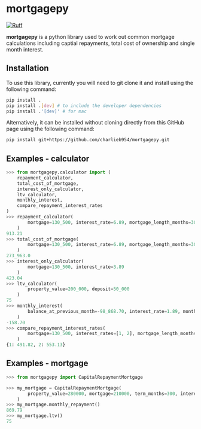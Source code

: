 # mortgagepy

[![Ruff](https://img.shields.io/endpoint?url=https://raw.githubusercontent.com/astral-sh/ruff/main/assets/badge/v2.json)](https://github.com/astral-sh/ruff)

**mortgagepy** is a python library used to work out common mortgage calculations including captial repayments, total cost of ownership and single month interest.

## Installation

To use this library, currently you will need to git clone it and install using the following command:

```bash
pip install .
pip install .[dev] # to include the developer dependencies
pip install .'[dev]' # for mac
```

Alternatively, it can be installed without cloning directly from this GitHub page using the following command:

```bash
pip install git+https://github.com/charlieb954/mortgagepy.git
```

## Examples - calculator

```python
>>> from mortgagepy.calculator import (
    repayment_calculator,
    total_cost_of_mortgage,
    interest_only_calculator,
    ltv_calculator,
    monthly_interest,
    compare_repayment_interest_rates
)
>>> repayment_calculator(
        mortgage=130_500, interest_rate=6.89, mortgage_length_months=300
    )
913.21
>>> total_cost_of_mortgage(
        mortgage=130_500, interest_rate=6.89, mortgage_length_months=300
    )
273_963.0
>>> interest_only_calculator(
        mortgage=130_500, interest_rate=3.89
    )
423.04
>>> ltv_calculator(
        property_value=200_000, deposit=50_000
    )
75
>>> monthly_interest(
        balance_at_previous_month=-98_868.70, interest_rate=1.89, month=10, year=2023
    )
-158.70
>>> compare_repayment_interest_rates(
        mortgage=130_500, interest_rates=[1, 2], mortgage_length_months=300
    )
{1: 491.82, 2: 553.13}
```

## Examples - mortgage
```python
>>> from mortgagepy import CapitalRepaymentMortgage

>>> my_mortgage = CapitalRepaymentMortgage(
        property_value=280000, mortgage=210000, term_months=300, interest_rate=1.8
    )
>>> my_mortgage.monthly_repayment()
869.79
>>> my_mortgage.ltv()
75
```